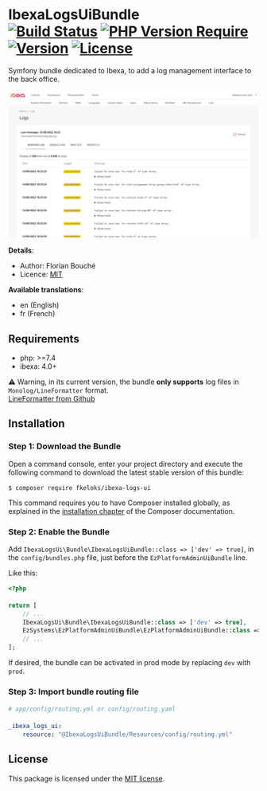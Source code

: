 IbexaLogsUiBundle  
[![Build Status](https://travis-ci.com/fkeloks/ibexa-logs-ui.svg?branch=main)](https://travis-ci.com/fkeloks/ibexa-logs-ui)
[![PHP Version Require](http://poser.pugx.org/fkeloks/ibexa-logs-ui/require/php)](https://packagist.org/packages/fkeloks/ibexa-logs-ui)
[![Version](http://poser.pugx.org/fkeloks/ibexa-logs-ui/version)](https://packagist.org/packages/fkeloks/ibexa-logs-ui)
[![License](http://poser.pugx.org/fkeloks/ibexa-logs-ui/license)](https://packagist.org/packages/fkeloks/ibexa-logs-ui)
============

Symfony bundle dedicated to Ibexa, to add a log management interface to the back office.

![Screenshot of IbexaLogsUiBundle](snapshot.jpg)

**Details**:

* Author: Florian Bouché
* Licence: [MIT]([https://opensource.org/licenses/MIT](https://opensource.org/licenses/MIT))

**Available translations**:

* en (English)
* fr (French)

## Requirements

* php: >=7.4
* ibexa: 4.0+

:warning: Warning, in its current version, the bundle **only supports** log files in `Monolog/LineFormatter` format.  
[LineFormatter from Github](https://github.com/Seldaek/monolog/blob/master/src/Monolog/Formatter/LineFormatter.php)

## Installation

### Step 1: Download the Bundle

Open a command console, enter your project directory and execute the
following command to download the latest stable version of this bundle:

```console
$ composer require fkeloks/ibexa-logs-ui
```

This command requires you to have Composer installed globally, as explained in
the [installation chapter](https://getcomposer.org/doc/00-intro.md) of the Composer documentation.

### Step 2: Enable the Bundle

Add `IbexaLogsUi\Bundle\IbexaLogsUiBundle::class => ['dev' => true]`, in the `config/bundles.php` file, just before
the `EzPlatformAdminUiBundle` line.

Like this:

```php
<?php

return [
    // ...
    IbexaLogsUi\Bundle\IbexaLogsUiBundle::class => ['dev' => true],
    EzSystems\EzPlatformAdminUiBundle\EzPlatformAdminUiBundle::class => ['all' => true],
    // ...
];
```

If desired, the bundle can be activated in prod mode by replacing `dev` with `prod`.

### Step 3: Import bundle routing file

```yaml
# app/config/routing.yml or config/routing.yaml

_ibexa_logs_ui:
    resource: "@IbexaLogsUiBundle/Resources/config/routing.yml"
```

## License

This package is licensed under the [MIT license](LICENSE).
